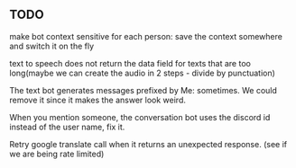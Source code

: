 ## TODO

make bot context sensitive for each person: save the context somewhere and switch it on the fly

text to speech does not return the data field for texts that are too long(maybe we can create the audio in 2 steps - divide by punctuation)

The text bot generates messages prefixed by Me: sometimes. We could remove it since it makes the answer look weird.

When you mention someone, the conversation bot uses the discord id instead of the user name, fix it.

Retry google translate call when it returns an unexpected response. (see if we are being rate limited)
